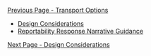 [Previous Page - Transport Options](transport_options.html)

<ul>
	<li><a href="Design_Considerations.html">Design Considerations</a></li>
	<li><a href="Reportability_Response_Narrative_Guidance.html">Reportability Response Narrative Guidance</a></li>
</ul>

[Next Page - Design Considerations](design_considerations.html)